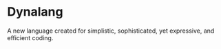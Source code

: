 # Dynalang
A new language created for simplistic, sophisticated, yet expressive, and efficient coding.
